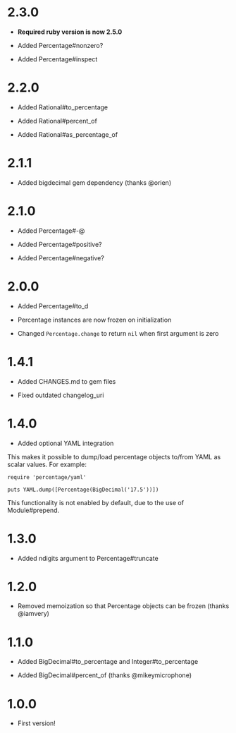 # 2.3.0

* **Required ruby version is now 2.5.0**

* Added Percentage#nonzero?

* Added Percentage#inspect

# 2.2.0

* Added Rational#to_percentage

* Added Rational#percent_of

* Added Rational#as_percentage_of

# 2.1.1

* Added bigdecimal gem dependency (thanks @orien)

# 2.1.0

* Added Percentage#-@

* Added Percentage#positive?

* Added Percentage#negative?

# 2.0.0

* Added Percentage#to_d

* Percentage instances are now frozen on initialization

* Changed `Percentage.change` to return `nil` when first argument is zero

# 1.4.1

* Added CHANGES.md to gem files

* Fixed outdated changelog_uri

# 1.4.0

* Added optional YAML integration

This makes it possible to dump/load percentage objects to/from YAML as scalar values. For example:

    require 'percentage/yaml'

    puts YAML.dump([Percentage(BigDecimal('17.5'))])

This functionality is not enabled by default, due to the use of Module#prepend.

# 1.3.0

* Added ndigits argument to Percentage#truncate

# 1.2.0

* Removed memoization so that Percentage objects can be frozen (thanks @iamvery)

# 1.1.0

* Added BigDecimal#to_percentage and Integer#to_percentage

* Added BigDecimal#percent_of (thanks @mikeymicrophone)

# 1.0.0

* First version!
